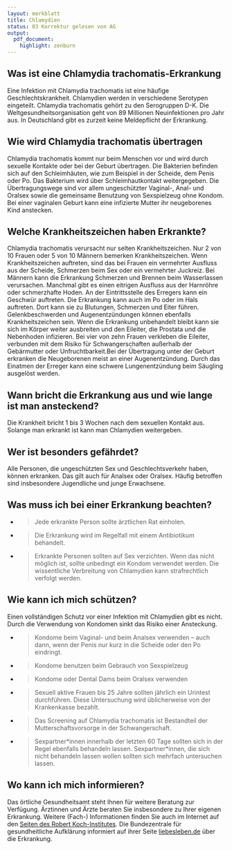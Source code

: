 ```yaml
---
layout: merkblatt
title: Chlamydien
status: 03 Korrektur gelesen von AG
output:
  pdf_document:
    highlight: zenburn
---
```

 

## Was ist eine Chlamydia trachomatis-Erkrankung

Eine Infektion mit Chlamydia trachomatis ist eine häufige
Geschlechtskrankheit. Chlamydien werden in verschiedene Serotypen
eingeteilt. Chlamydia trachomatis gehört zu den Serogruppen D-K. Die
Weltgesundheitsorganisation geht von 89 Millionen Neuinfektionen pro
Jahr aus. In Deutschland gibt es zurzeit keine Meldepflicht der
Erkrankung.

## Wie wird Chlamydia trachomatis übertragen

Chlamydia trachomatis kommt nur beim Menschen vor und wird durch
sexuelle Kontakte oder bei der Geburt übertragen. Die Bakterien befinden
sich auf den Schleimhäuten, wie zum Beispiel in der Scheide, dem Penis
oder Po. Das Bakterium wird über Schleimhautkontakt weitergegeben. Die
Übertragungswege sind vor allem ungeschützter Vaginal-, Anal- und
Oralsex sowie die gemeinsame Benutzung von Sexspielzeug ohne Kondom. Bei
einer vaginalen Geburt kann eine infizierte Mutter ihr neugeborenes Kind
anstecken.

## Welche Krankheitszeichen haben Erkrankte?

Chlamydia trachomatis verursacht nur selten Krankheitszeichen. Nur 2 von
10 Frauen oder 5 von 10 Männern bemerken Krankheitszeichen. Wenn
Krankheitszeichen auftreten, sind das bei Frauen ein vermehrter Ausfluss
aus der Scheide, Schmerzen beim Sex oder ein vermehrter Juckreiz. Bei
Männern kann die Erkrankung Schmerzen und Brennen beim Wasserlassen
verursachen. Manchmal gibt es einen eitrigen Ausfluss aus der Harnröhre
oder schmerzhafte Hoden. An der Eintrittsstelle des Erregers kann ein
Geschwür auftreten. Die Erkrankung kann auch im Po oder im Hals
auftreten. Dort kann sie zu Blutungen, Schmerzen und Eiter führen.
Gelenkbeschwerden und Augenentzündungen können ebenfalls
Krankheitszeichen sein. Wenn die Erkrankung unbehandelt bleibt kann sie
sich im Körper weiter ausbreiten und den Eileiter, die Prostata und die
Nebenhoden infizieren. Bei vier von zehn Frauen verkleben die Eileiter,
verbunden mit dem Risiko für Schwangerschaften außerhalb der Gebärmutter
oder Unfruchtbarkeit.Bei der Übertragung unter der Geburt erkranken die
Neugeborenen meist an einer Augenentzündung. Durch das Einatmen der
Erreger kann eine schwere Lungenentzündung beim Säugling ausgelöst
werden.

## Wann bricht die Erkrankung aus und wie lange ist man ansteckend?

Die Krankheit bricht 1 bis 3 Wochen nach dem sexuellen Kontakt aus.
Solange man erkrankt ist kann man Chlamydien weitergeben.

## Wer ist besonders gefährdet?

Alle Personen, die ungeschützten Sex und Geschlechtsverkehr haben,
können erkranken. Das gilt auch für Analsex oder Oralsex. Häufig
betroffen sind insbesondere Jugendliche und junge Erwachsene.

## Was muss ich bei einer Erkrankung beachten?

  - > Jede erkrankte Person sollte ärztlichen Rat einholen.

  - > Die Erkrankung wird im Regelfall mit einem Antibiotikum behandelt.

  - > Erkrankte Personen sollten auf Sex verzichten. Wenn das nicht
    > möglich ist, sollte unbedingt ein Kondom verwendet werden. Die
    > wissentliche Verbreitung von Chlamydien kann strafrechtlich
    > verfolgt werden.

## Wie kann ich mich schützen?

Einen vollständigen Schutz vor einer Infektion mit Chlamydien gibt es
nicht. Durch die Verwendung von Kondomen sinkt das Risiko einer
Ansteckung.

  - > Kondome beim Vaginal- und beim Analsex verwenden – auch dann, wenn
    > der Penis nur kurz in die Scheide oder den Po eindringt.

  - > Kondome benutzen beim Gebrauch von Sexspielzeug

  - > Kondome oder Dental Dams beim Oralsex verwenden

  - > Sexuell aktive Frauen bis 25 Jahre sollten jährlich ein Urintest
    > durchführen. Diese Untersuchung wird üblicherweise von der
    > Krankenkasse bezahlt.

  - > Das Screening auf Chlamydia trachomatis ist Bestandteil der
    > Mutterschaftsvorsorge in der Schwangerschaft.

  - > Sexpartner\*innen innerhalb der letzten 60 Tage sollten sich in
    > der Regel ebenfalls behandeln lassen. Sexpartner\*innen, die sich
    > nicht behandeln lassen wollen sollten sich mehrfach untersuchen
    > lassen.

## Wo kann ich mich informieren?

Das örtliche Gesundheitsamt steht Ihnen für weitere Beratung zur
Verfügung. Ärztinnen und Ärzte beraten Sie insbesondere zu Ihrer
eigenen Erkrankung. Weitere (Fach-) Informationen finden Sie auch im
Internet auf den [<span class="underline">Seiten des Robert
Koch-Institutes</span>](https://www.rki.de/DE/Content/Infekt/EpidBull/Merkblaetter/Ratgeber_Chlamydiosen_Teil1.html).
Die Bundezentrale für gesundheitliche Aufklärung informiert auf ihrer
Seite
[<span class="underline">liebesleben.de</span>](https://www.liebesleben.de/fuer-alle/sexuell-uebertragbare-infektionen/chlamydien/)
über die Erkrankung.
